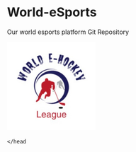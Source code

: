# World-eSports
Our world esports platform Git Repository

<head>
<img src="https://raw.githubusercontent.com/KeithPrinkey/World-eSports/master/WeHL.png" alt="World eSports">
 
 <style>
        html {
            font-family: sans-serif;
        }
        body {
            width: 50%;
            max-width: 800px;
            min-width: 480px;
            margin: 0 auto;
        }
        .lastResult {
            color: white;
            padding: 3px;
        }
    </style>
    </head
  
